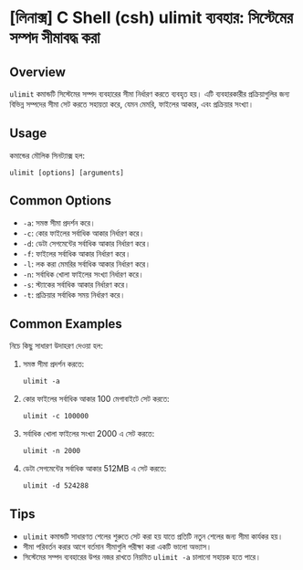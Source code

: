 # [লিনাক্স] C Shell (csh) ulimit ব্যবহার: সিস্টেমের সম্পদ সীমাবদ্ধ করা

## Overview
`ulimit` কমান্ডটি সিস্টেমের সম্পদ ব্যবহারের সীমা নির্ধারণ করতে ব্যবহৃত হয়। এটি ব্যবহারকারীর প্রক্রিয়াগুলির জন্য বিভিন্ন সম্পদের সীমা সেট করতে সহায়তা করে, যেমন মেমরি, ফাইলের আকার, এবং প্রক্রিয়ার সংখ্যা।

## Usage
কমান্ডের মৌলিক সিনট্যাক্স হল:

```
ulimit [options] [arguments]
```

## Common Options
- `-a`: সমস্ত সীমা প্রদর্শন করে।
- `-c`: কোর ফাইলের সর্বাধিক আকার নির্ধারণ করে।
- `-d`: ডেটা সেগমেন্টের সর্বাধিক আকার নির্ধারণ করে।
- `-f`: ফাইলের সর্বাধিক আকার নির্ধারণ করে।
- `-l`: লক করা মেমরির সর্বাধিক আকার নির্ধারণ করে।
- `-n`: সর্বাধিক খোলা ফাইলের সংখ্যা নির্ধারণ করে।
- `-s`: স্ট্যাকের সর্বাধিক আকার নির্ধারণ করে।
- `-t`: প্রক্রিয়ার সর্বাধিক সময় নির্ধারণ করে।

## Common Examples
নিচে কিছু সাধারণ উদাহরণ দেওয়া হল:

1. সমস্ত সীমা প্রদর্শন করতে:
   ```csh
   ulimit -a
   ```

2. কোর ফাইলের সর্বাধিক আকার 100 মেগাবাইটে সেট করতে:
   ```csh
   ulimit -c 100000
   ```

3. সর্বাধিক খোলা ফাইলের সংখ্যা 2000 এ সেট করতে:
   ```csh
   ulimit -n 2000
   ```

4. ডেটা সেগমেন্টের সর্বাধিক আকার 512MB এ সেট করতে:
   ```csh
   ulimit -d 524288
   ```

## Tips
- `ulimit` কমান্ডটি সাধারণত শেলের শুরুতে সেট করা হয় যাতে প্রতিটি নতুন শেলের জন্য সীমা কার্যকর হয়।
- সীমা পরিবর্তন করার আগে বর্তমান সীমাগুলি পরীক্ষা করা একটি ভালো অভ্যাস।
- সিস্টেমের সম্পদ ব্যবহারের উপর নজর রাখতে নিয়মিত `ulimit -a` চালানো সহায়ক হতে পারে।